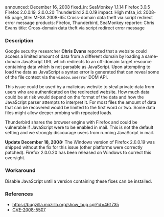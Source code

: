 announced: December 16, 2008
fixed_in: SeaMonkey 1.1.14
          Firefox 3.0.5
          Firefox 2.0.0.19, 2.0.0.20
          Thunderbird 2.0.0.19
impact: High
mfsa_id: 2008-65
page_title: MFSA 2008-65: Cross-domain data theft via script redirect error message
products: Firefox, Thunderbird, SeaMonkey
reporter: Chris Evans
title: Cross-domain data theft via script redirect error message

<h3>Description</h3>

<p>Google security researcher <strong>Chris Evans</strong> reported that a
website could access a limited amount of data from a different domain by
loading a same-domain JavaScript URL which redirects to an off-domain
target  resource containing data
which is not parsable as JavaScript.  Upon attempting to load the data as
JavaScript a syntax error is generated that can reveal some of the file
context via the <code>window.onerror</code> DOM API.</p>

<p>This issue could be used by a malicious website to steal private data
from users who are authenticated on the redirected website. How much
data could be at risk would depend on the format of the data and how
the JavaScript parser attempts to interpret it. For most files the
amount of data that can be recovered would be limited to the first
word or two. Some data files might allow deeper probing with
repeated loads.</p>

<p class="note">Thunderbird shares the browser engine with Firefox and
could be vulnerable if JavaScript were to be enabled in mail. This is
not the default setting and we strongly discourage users from running
JavaScript in mail.</p>

<p><b>Update December 18, 2008:</b> The Windows version of Firefox
2.0.0.19 was shipped without the fix for this issue (other platforms
were correctly patched). Firefox 2.0.0.20 has been released on Windows
to correct this oversight.</p>

<h3>Workaround</h3>

<p>Disable JavaScript until a version containing these fixes can be
installed.</p>

<h3>References</h3>

<ul>
  <li><a href="https://bugzilla.mozilla.org/show_bug.cgi?id=461735">https://bugzilla.mozilla.org/show_bug.cgi?id=461735</a></li>
  <li><a class="ex-ref" href="http://cve.mitre.org/cgi-bin/cvename.cgi?name=CVE-2008-5507">CVE-2008-5507</a></li>
</ul>



